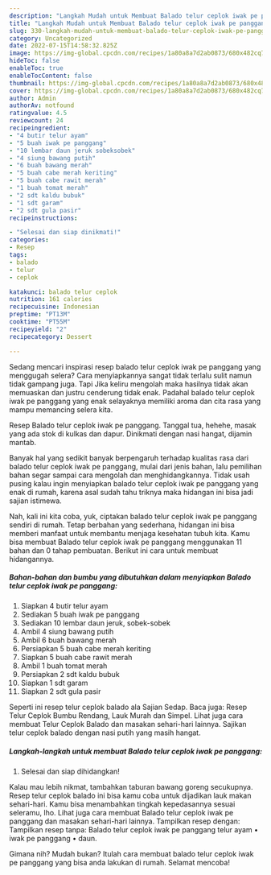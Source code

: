 ```yaml
---
description: "Langkah Mudah untuk Membuat Balado telur ceplok iwak pe panggang Anti Gagal"
title: "Langkah Mudah untuk Membuat Balado telur ceplok iwak pe panggang Anti Gagal"
slug: 330-langkah-mudah-untuk-membuat-balado-telur-ceplok-iwak-pe-panggang-anti-gagal
category: Uncategorized
date: 2022-07-15T14:58:32.825Z
image: https://img-global.cpcdn.com/recipes/1a80a8a7d2ab0873/680x482cq70/balado-telur-ceplok-iwak-pe-panggang-foto-resep-utama.jpg
hideToc: false
enableToc: true
enableTocContent: false
thumbnail: https://img-global.cpcdn.com/recipes/1a80a8a7d2ab0873/680x482cq70/balado-telur-ceplok-iwak-pe-panggang-foto-resep-utama.jpg
cover: https://img-global.cpcdn.com/recipes/1a80a8a7d2ab0873/680x482cq70/balado-telur-ceplok-iwak-pe-panggang-foto-resep-utama.jpg
author: Admin
authorAv: notfound
ratingvalue: 4.5
reviewcount: 24
recipeingredient:
- "4 butir telur ayam"
- "5 buah iwak pe panggang"
- "10 lembar daun jeruk sobeksobek"
- "4 siung bawang putih"
- "6 buah bawang merah"
- "5 buah cabe merah keriting"
- "5 buah cabe rawit merah"
- "1 buah tomat merah"
- "2 sdt kaldu bubuk"
- "1 sdt garam"
- "2 sdt gula pasir"
recipeinstructions:

- "Selesai dan siap dinikmati!"
categories:
- Resep
tags:
- balado
- telur
- ceplok

katakunci: balado telur ceplok 
nutrition: 161 calories
recipecuisine: Indonesian
preptime: "PT13M"
cooktime: "PT55M"
recipeyield: "2"
recipecategory: Dessert

---
```



Sedang mencari inspirasi resep balado telur ceplok iwak pe panggang yang menggugah selera? Cara menyiapkannya sangat tidak terlalu sulit namun tidak gampang juga. Tapi Jika keliru mengolah maka hasilnya tidak akan memuaskan dan justru cenderung tidak enak. Padahal balado telur ceplok iwak pe panggang yang enak selayaknya memiliki aroma dan cita rasa yang mampu memancing selera kita.


Resep Balado telur ceplok iwak pe panggang. Tanggal tua, hehehe, masak yang ada stok di kulkas dan dapur. Dinikmati dengan nasi hangat, dijamin mantab.

Banyak hal yang sedikit banyak berpengaruh terhadap kualitas rasa dari balado telur ceplok iwak pe panggang, mulai dari jenis bahan, lalu pemilihan bahan segar sampai cara mengolah dan menghidangkannya. Tidak usah pusing kalau ingin menyiapkan balado telur ceplok iwak pe panggang yang enak di rumah, karena asal sudah tahu triknya maka hidangan ini bisa jadi sajian istimewa.


Nah, kali ini kita coba, yuk, ciptakan balado telur ceplok iwak pe panggang sendiri di rumah. Tetap berbahan yang sederhana, hidangan ini bisa memberi manfaat untuk membantu menjaga kesehatan tubuh kita. Kamu bisa membuat Balado telur ceplok iwak pe panggang menggunakan 11 bahan dan 0 tahap pembuatan. Berikut ini cara untuk membuat hidangannya.

<!--inarticleads1-->

##### Bahan-bahan dan bumbu yang dibutuhkan dalam menyiapkan Balado telur ceplok iwak pe panggang:

1. Siapkan 4 butir telur ayam
1. Sediakan 5 buah iwak pe panggang
1. Sediakan 10 lembar daun jeruk, sobek-sobek
1. Ambil 4 siung bawang putih
1. Ambil 6 buah bawang merah
1. Persiapkan 5 buah cabe merah keriting
1. Siapkan 5 buah cabe rawit merah
1. Ambil 1 buah tomat merah
1. Persiapkan 2 sdt kaldu bubuk
1. Siapkan 1 sdt garam
1. Siapkan 2 sdt gula pasir


Seperti ini resep telur ceplok balado ala Sajian Sedap. Baca juga: Resep Telur Ceplok Bumbu Rendang, Lauk Murah dan Simpel. Lihat juga cara membuat Telur Ceplok Balado dan masakan sehari-hari lainnya. Sajikan telur ceplok balado dengan nasi putih yang masih hangat. 

<!--inarticleads2-->

##### Langkah-langkah untuk membuat Balado telur ceplok iwak pe panggang:


1. Selesai dan siap dihidangkan!

Kalau mau lebih nikmat, tambahkan taburan bawang goreng secukupnya. Resep telur ceplok balado ini bisa kamu coba untuk dijadikan lauk makan sehari-hari. Kamu bisa menambahkan tingkah kepedasannya sesuai seleramu, lho. Lihat juga cara membuat Balado telur ceplok iwak pe panggang dan masakan sehari-hari lainnya. Tampilkan resep dengan: Tampilkan resep tanpa: Balado telur ceplok iwak pe panggang telur ayam • iwak pe panggang • daun. 

Gimana nih? Mudah bukan? Itulah cara membuat balado telur ceplok iwak pe panggang yang bisa anda lakukan di rumah. Selamat mencoba!
